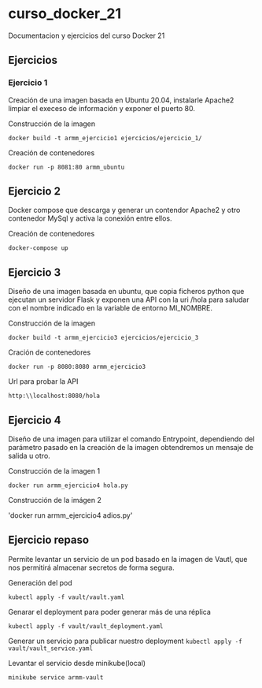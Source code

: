 # curso_docker_21
Documentacion y ejercicios del curso Docker 21

## Ejercicios

### Ejercicio 1
Creación de una imagen basada en Ubuntu 20.04, instalarle Apache2 limpiar el execeso de información y exponer el puerto 80.

Construcción de la imagen

`docker build -t armm_ejercicio1 ejercicios/ejercicio_1/`

Creación de contenedores

`docker run -p 8081:80 armm_ubuntu`

## Ejercicio 2
Docker compose que descarga y generar un contendor Apache2 y otro contenedor MySql y activa la conexión entre ellos.

Creación de contenedores

`docker-compose up`

## Ejercicio 3
Diseño de una imagen basada en ubuntu, que copia ficheros python que ejecutan un servidor Flask y exponen una API con la uri /hola para saludar con el nombre indicado en la variable de entorno MI_NOMBRE.

Construcción de la imagen

`docker build -t armm_ejercicio3 ejercicios/ejercicio_3`

Cración de contenedores

`docker run -p 8080:8080 armm_ejercicio3`

Url para probar la API

`http:\\localhost:8080/hola`

## Ejercicio 4
Diseño de una imagen para utilizar el comando Entrypoint, dependiendo del parámetro pasado en la creación de la imagen obtendremos un mensaje de salida u otro.

Construcción de la imagen 1

`docker run armm_ejercicio4 hola.py`

Construcción de la imágen 2

'docker run armm_ejercicio4 adios.py'

## Ejercicio repaso
Permite levantar un servicio de un pod basado en la imagen de Vautl, que nos permitirá almacenar secretos de forma segura.

Generación del pod

`kubectl apply -f vault/vault.yaml`

Genarar el deployment para poder generar más de una réplica

`kubectl apply -f vault/vault_deployment.yaml`

Generar un servicio para publicar nuestro deployment
`kubectl apply -f vault/vault_service.yaml`

Levantar el servicio desde minikube(local)

`minikube service armm-vault`